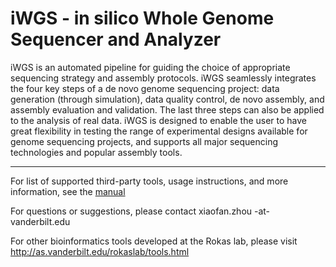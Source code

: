 iWGS - in silico Whole Genome Sequencer and Analyzer
==================================================

iWGS is an automated pipeline for guiding the choice of appropriate sequencing strategy and assembly protocols. iWGS seamlessly integrates the four key steps of a de novo genome sequencing project: data generation (through simulation), data quality control, de novo assembly, and assembly evaluation and validation. The last three steps can also be applied to the analysis of real data. iWGS is designed to enable the user to have great flexibility in testing the range of experimental designs available for genome sequencing projects, and supports all major sequencing technologies and popular assembly tools.

--------------------------------------------------

For list of supported third-party tools, usage instructions, and more information, see the [manual](#iWGS_manual.pdf)

For questions or suggestions, please contact xiaofan.zhou -at- vanderbilt.edu

For other bioinformatics tools developed at the Rokas lab, please visit http://as.vanderbilt.edu/rokaslab/tools.html

